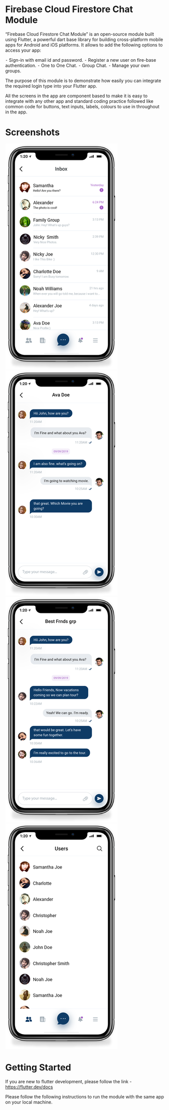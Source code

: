 # Firebase Cloud Firestore Chat Module

“Firebase Cloud Firestore Chat Module” is an open-source module built using Flutter, a powerful dart base library for building cross-platform mobile apps for Android and iOS platforms.
It allows to add the following options to access your app:

⁃ Sign-in with email id and password.
⁃ Register a new user on fire-base authentication.
⁃ One to One Chat.
⁃ Group Chat.
⁃ Manage your own groups.

The purpose of this module is to demonstrate how easily you can integrate the required login type into your Flutter app.

All the screens in the app are component based to make it is easy to integrate with any other app and standard coding practice followed like common code for buttons, text inputs, labels, colours to use in throughout in the app.

# Screenshots

![Alt text](/screens/f_inbox.png?raw=true)
![Alt text](/screens/f_single_chat.png?raw=true)
![Alt text](/screens/f_group_chat.png?raw=true)
![Alt text](/screens/f_user_list.png?raw=true)

# Getting Started

If you are new to flutter development, please follow the link - https://flutter.dev/docs

Please follow the following instructions to run the module with the same app on your local machine.
